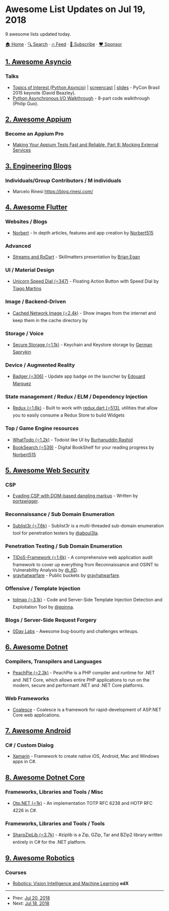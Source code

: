 # Awesome List Updates on Jul 19, 2018

9 awesome lists updated today.

[🏠 Home](/README.md) · [🔍 Search](https://www.trackawesomelist.com/search/) · [🔥 Feed](https://www.trackawesomelist.com/rss.xml) · [📮 Subscribe](https://trackawesomelist.us17.list-manage.com/subscribe?u=d2f0117aa829c83a63ec63c2f&id=36a103854c) · [❤️  Sponsor](https://github.com/sponsors/theowenyoung)



## [1. Awesome Asyncio](/content/timofurrer/awesome-asyncio/README.md)

### Talks

*   [Topics of Interest (Python Asyncio)](https://youtu.be/ZzfHjytDceU) | [screencast](https://youtu.be/lYe8W04ERnY) | [slides](https://speakerdeck.com/dabeaz/topics-of-interest-async) - PyCon Brasil 2015 keynote (David Beazley).
*   [Python Asynchronous I/O Walkthrough](https://www.youtube.com/playlist?list=PLpEcQSRWP2IjVRlTUptdD05kG-UkJynQT) - 8-part code walkthrough (Philip Guo).

## [2. Awesome Appium](/content/SrinivasanTarget/awesome-appium/README.md)

### Become an Appium Pro

*   [Making Your Appium Tests Fast and Reliable, Part 8: Mocking External Services](https://appiumpro.com/editions/26)

## [3. Engineering Blogs](/content/kilimchoi/engineering-blogs/README.md)

### Individuals/Group Contributors / M individuals

*   Marcelo Rinesi <https://blog.rinesi.com/>

## [4. Awesome Flutter](/content/Solido/awesome-flutter/README.md)

### Websites / Blogs

*   [Norbert](https://medium.com/@norbertkozsir) - In depth articles, features and app creation by [Norbert515](https://github.com/Norbert515)

### Advanced

*   [Streams and RxDart](https://skillsmatter.com/skillscasts/12254-flutter-with-streams-and-rxdart) - Skillmatters presentation by [Brian Egan](https://github.com/brianegan)

### UI / Material Design

*   [Unicorn Speed Dial (⭐347)](https://github.com/tiagojencmartins/unicornspeeddial) <!--stargazers:tiagojencmartins/unicornspeeddial--> - Floating Action Button with Speed Dial by [Tiago Martins](https://github.com/tiagojencmartins)

### Image / Backend-Driven

*   [Cached Network Image (⭐2.4k)](https://github.com/renefloor/flutter_cached_network_image) <!--stargazers:renefloor/flutter_cached_network_image--> - Show images from the internet and keep them in the cache directory by

### Storage / Voice

*   [Secure Storage (⭐1.1k)](https://github.com/mogol/flutter_secure_storage) <!--stargazers:mogol/flutter_secure_storage--> - Keychain and Keystore storage by [German Saprykin](https://github.com/mogol)

### Device / Augmented Reality

*   [Badger (⭐306)](https://github.com/g123k/flutter_app_badger) <!--stargazers:g123k/flutter_app_badger--> - Update app badge on the launcher by [Edouard Marquez](https://twitter.com/g123k)

### State management / Redux / ELM / Dependency Injection

*   [Redux (⭐1.6k)](https://github.com/brianegan/flutter_redux) <!--stargazers:brianegan/flutter_redux--> - Built to work with [redux.dart (⭐513)](https://github.com/johnpryan/redux.dart), utilities that allow you to easily consume a Redux Store to build Widgets

### Top / Game Engine resources

*   [WhatTodo (⭐1.2k)](https://github.com/burhanrashid52/WhatTodo) <!--stargazers:burhanrashid52/WhatTodo--> - Todoist like UI by [Burhanuddin Rashid](https://about.me/burhanrashid52)
*   [BookSearch (⭐539)](https://github.com/Norbert515/BookSearch) <!--stargazers:Norbert515/BookSearch--> - Digital BookShelf for your reading progress by [Norbert515](https://github.com/Norbert515)

## [5. Awesome Web Security](/content/qazbnm456/awesome-web-security/README.md)

### CSP

*   [Evading CSP with DOM-based dangling markup](https://portswigger.net/blog/evading-csp-with-dom-based-dangling-markup) - Written by [portswigger](https://portswigger.net/).

### Reconnaissance / Sub Domain Enumeration

*   [Sublist3r (⭐7.6k)](https://github.com/aboul3la/Sublist3r) - Sublist3r is a multi-threaded sub-domain enumeration tool for penetration testers by [@aboul3la](https://github.com/aboul3la).

### Penetration Testing / Sub Domain Enumeration

*   [TIDoS-Framework (⭐1.6k)](https://github.com/theInfectedDrake/TIDoS-Framework) - A comprehensive web application audit framework to cover up everything from Reconnaissance and OSINT to Vulnerability Analysis by [@\_tID](https://github.com/theInfectedDrake).
*   [grayhatwarfare](https://buckets.grayhatwarfare.com/) - Public buckets by [grayhatwarfare](http://www.grayhatwarfare.com/).

### Offensive / Template Injection

*   [tplmap (⭐3.1k)](https://github.com/epinna/tplmap) - Code and Server-Side Template Injection Detection and Exploitation Tool by [@epinna](https://github.com/epinna).

### Blogs / Server-Side Request Forgery

*   [0Day Labs](http://blog.0daylabs.com/) - Awesome bug-bounty and challenges writeups.

## [6. Awesome Dotnet](/content/quozd/awesome-dotnet/README.md)

### Compilers, Transpilers and Languages

*   [PeachPie (⭐2.3k)](https://github.com/peachpiecompiler/peachpie) - PeachPie is a PHP compiler and runtime for .NET and .NET Core, which allows entire PHP applications to run on the modern, secure and performant .NET and .NET Core platforms.

### Web Frameworks

*   [Coalesce](https://coalesce.intellitect.com/) - Coalesce is a framework for rapid-development of ASP.NET Core web applications.

## [7. Awesome Android](/content/JStumpp/awesome-android/README.md)

### C# / Custom Dialog

*   [Xamarin](https://visualstudio.microsoft.com/xamarin/) - Framework to create native iOS, Android, Mac and Windows apps in C#.

## [8. Awesome Dotnet Core](/content/thangchung/awesome-dotnet-core/README.md)

### Frameworks, Libraries and Tools / Misc

*   [Otp.NET (⭐1k)](https://github.com/kspearrin/Otp.NET) - An implementation TOTP RFC 6238 and HOTP RFC 4226 in C#.

### Frameworks, Libraries and Tools / Tools

*   [SharpZipLib (⭐3.7k)](https://github.com/icsharpcode/SharpZipLib) - #ziplib is a Zip, GZip, Tar and BZip2 library written entirely in C# for the .NET platform.

## [9. Awesome Robotics](/content/kiloreux/awesome-robotics/README.md)

### Courses

*   [Robotics: Vision Intelligence and Machine Learning](https://www.edx.org/course/robotics-vision-intelligence-machine-pennx-robo2x) **edX**

---

- Prev: [Jul 20, 2018](/content/2018/07/20/README.md)
- Next: [Jul 18, 2018](/content/2018/07/18/README.md)